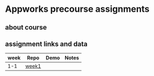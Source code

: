 # Appworks precourse assignments

## about course


## assignment links and data
| week | Repo | Demo | Notes | 
| --- |  --- |  --- |  --- | 
| 1-1 | [week1]() | | |